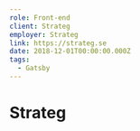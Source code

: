 ```yaml
---
role: Front-end
client: Strateg
employer: Strateg
link: https://strateg.se
date: 2018-12-01T00:00:00.000Z
tags:
  - Gatsby
---
```


# Strateg
